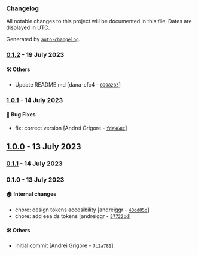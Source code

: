 ### Changelog

All notable changes to this project will be documented in this file. Dates are displayed in UTC.

Generated by [`auto-changelog`](https://github.com/CookPete/auto-changelog).

### [0.1.2](https://github.com/eea/volto-design-tokens/compare/1.0.1...0.1.2) - 19 July 2023

#### :hammer_and_wrench: Others

- Update README.md [dana-cfc4 - [`0998283`](https://github.com/eea/volto-design-tokens/commit/09982830041c2a0aff4207bcacbc597efc9e6d1a)]
### [1.0.1](https://github.com/eea/volto-design-tokens/compare/1.0.0...1.0.1) - 14 July 2023

#### :bug: Bug Fixes

- fix: correct version [Andrei Grigore - [`fde968c`](https://github.com/eea/volto-design-tokens/commit/fde968ca0c8c0417958d03021fbff3b8a91396a9)]

## [1.0.0](https://github.com/eea/volto-design-tokens/compare/0.1.1...1.0.0) - 13 July 2023

### [0.1.1](https://github.com/eea/volto-design-tokens/compare/0.1.0...0.1.1) - 14 July 2023

### 0.1.0 - 13 July 2023

#### :house: Internal changes

- chore: design tokens accesibility [andreiggr - [`40dd05d`](https://github.com/eea/volto-design-tokens/commit/40dd05d6c33a839b32c1aac6a6cb157e786d6f08)]
- chore: add eea ds tokens [andreiggr - [`57722bd`](https://github.com/eea/volto-design-tokens/commit/57722bdc91149b7656f4776917af5ad15505b7de)]

#### :hammer_and_wrench: Others

- Initial commit [Andrei Grigore - [`7c2a781`](https://github.com/eea/volto-design-tokens/commit/7c2a78154a5adf5b06dffb422c53aea7cc2e0adb)]
